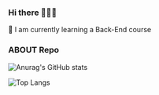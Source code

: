 ### Hi there 👋👋👋

🌱 I am currently learning a Back-End course

<!--
**sora9z/sora9z** is a ✨ _special_ ✨ repository because its `README.md` (this file) appears on your GitHub profile.

Here are some ideas to get you started:

- 🔭 I’m currently working on ...
- 🌱 I’m currently learning ...
- 👯 I’m looking to collaborate on ...
- 🤔 I’m looking for help with ...
- 💬 Ask me about ...
- 📫 How to reach me: ...
- 😄 Pronouns: ...
- ⚡ Fun fact: ...
-->
<!-- [![Anurag's GitHub stats](https://github-readme-stats.vercel.app/api?username=sora9z)](https://github.com/anuraghazra/github-readme-stats) -->

### ABOUT Repo

![Anurag's GitHub stats](https://github-readme-stats.vercel.app/api?username=sora9z&show_icons=true&theme=midnight-purple)

![Top Langs](https://github-readme-stats.vercel.app/api/top-langs/?username=MinjunShin&layout=compact&show_icons=true&theme=algolia)
